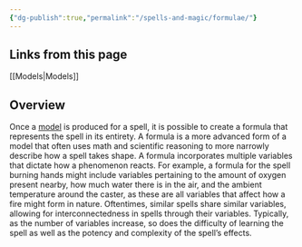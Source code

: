```yaml
---
{"dg-publish":true,"permalink":"/spells-and-magic/formulae/"}
---
```


## Links from this page
[[Models\|Models]]
## Overview
Once a [model](Models) is produced for a spell, it is possible to create a formula that represents the spell in its entirety. A formula is a more advanced form of a model that often uses math and scientific reasoning to more narrowly describe how a spell takes shape. A formula incorporates multiple variables that dictate how a phenomenon reacts. For example, a formula for the spell burning hands might include variables pertaining to the amount of oxygen present nearby, how much water there is in the air, and the ambient temperature around the caster, as these are all variables that affect how a fire might form in nature. Oftentimes, similar spells share similar variables, allowing for interconnectedness in spells through their variables. Typically, as the number of variables increase, so does the difficulty of learning the spell as well as the potency and complexity of the spell’s effects.